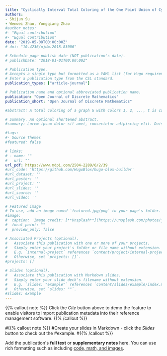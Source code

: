```yaml
---
title: "Cyclically Interval Total Coloring of the One Point Union of Cycles"
authors:
- Shijun Su
- Wenwei Zhao, Yongqiang Zhao
#author_notes:
#- "Equal contribution"
#- "Equal contribution"
date: "2019-05-08T00:00:00Z"
# doi: "10.4236/ojdm.2018.83006"

# Schedule page publish date (NOT publication's date).
# publishDate: "2018-01-01T00:00:00Z"

# Publication type.
# Accepts a single type but formatted as a YAML list (for Hugo requirements).
# Enter a publication type from the CSL standard.
publication_types: ["article-journal"]

# Publication name and optional abbreviated publication name.
publication: "Open Journal of Discrete Mathematics"
publication_short: "Open Journal of Discrete Mathematics"

#abstract: A total coloring of a graph G with colors 1, 2, ..., t is called a cyclically interval total t-coloring if all colors are used, and the edges incident to each vertex v∈V(G) together with v are colored by (dG(v)+1) consecutive colors modulo t, where dG(v) is the degree of the vertex v in G. The one point union  of k-copies of cycle Cn is the graph obtained by taking v as a common vertex such that any two distinct cycles  and  are edge disjoint and do not have any vertex in common except v. In this paper, we study the cyclically interval total colorings of , where n≥3 and k≥2.

# Summary. An optional shortened abstract.
#summary: Lorem ipsum dolor sit amet, consectetur adipiscing elit. Duis posuere tellus ac convallis placerat. Proin tincidunt magna sed ex sollicitudin condimentum.

#tags:
#- Source Themes
#featured: false

# links:
# - name: ""
#   url: ""
url_pdf: https://www.mdpi.com/2504-2289/6/2/39
#url_code: 'https://github.com/HugoBlox/hugo-blox-builder'
#url_dataset: ''
#url_poster: ''
#url_project: ''
#url_slides: ''
#url_source: ''
#url_video: ''

# Featured image
# To use, add an image named `featured.jpg/png` to your page's folder. 
#image:
#  caption: 'Image credit: [**Unsplash**](https://unsplash.com/photos/jdD8gXaTZsc)'
#  focal_point: ""
#  preview_only: false

# Associated Projects (optional).
#   Associate this publication with one or more of your projects.
#   Simply enter your project's folder or file name without extension.
#   E.g. `internal-project` references `content/project/internal-project/index.md`.
#   Otherwise, set `projects: []`.
#projects: []

# Slides (optional).
#   Associate this publication with Markdown slides.
#   Simply enter your slide deck's filename without extension.
#   E.g. `slides: "example"` references `content/slides/example/index.md`.
#   Otherwise, set `slides: ""`.
#slides: example
---
```


{{% callout note %}}
Click the *Cite* button above to demo the feature to enable visitors to import publication metadata into their reference management software.
{{% /callout %}}

#{{% callout note %}}
#Create your slides in Markdown - click the *Slides* button to check out the #example.
#{{% /callout %}}

Add the publication's **full text** or **supplementary notes** here. You can use rich formatting such as including [code, math, and images](https://docs.hugoblox.com/content/writing-markdown-latex/).
